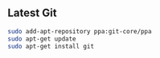 ## Latest Git
```Bash
sudo add-apt-repository ppa:git-core/ppa
sudo apt-get update
sudo apt-get install git
```

